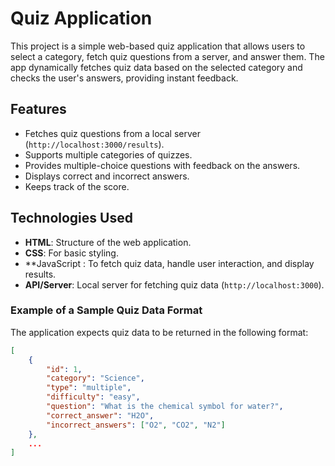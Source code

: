 # Quiz Application

This project is a simple web-based quiz application that allows users to select a category, fetch quiz questions from a server, and answer them. The app dynamically fetches quiz data based on the selected category and checks the user's answers, providing instant feedback.

## Features

- Fetches quiz questions from a local server (`http://localhost:3000/results`).
- Supports multiple categories of quizzes.
- Provides multiple-choice questions with feedback on the answers.
- Displays correct and incorrect answers.
- Keeps track of the score.
 
## Technologies Used

- **HTML**: Structure of the web application.
- **CSS**: For basic styling.
- **JavaScript : To fetch quiz data, handle user interaction, and display results.
- **API/Server**: Local server for fetching quiz data (`http://localhost:3000`).

### Example of a Sample Quiz Data Format

The application expects quiz data to be returned in the following format:

```json
[
    {
        "id": 1,
        "category": "Science",
        "type": "multiple",
        "difficulty": "easy",
        "question": "What is the chemical symbol for water?",
        "correct_answer": "H2O",
        "incorrect_answers": ["O2", "CO2", "N2"]
    },
    ...
]
